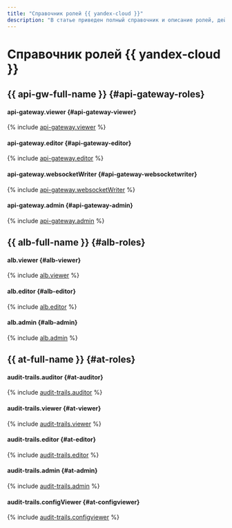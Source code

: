 ```yaml
---
title: "Справочник ролей {{ yandex-cloud }}"
description: "В статье приведен полный справочник и описание ролей, действующих в сервисах {{ yandex-cloud }}."
---
```


# Справочник ролей {{ yandex-cloud }}


## {{ api-gw-full-name }} {#api-gateway-roles}

#### api-gateway.viewer {#api-gateway-viewer}

{% include [api-gateway.viewer](../_roles/apigateway/apigateway-viewer.md) %}

#### api-gateway.editor {#api-gateway-editor}

{% include [api-gateway.editor](../_roles/apigateway/apigateway-editor.md) %}

#### api-gateway.websocketWriter {#api-gateway-websocketwriter}

{% include [api-gateway.websocketWriter](../_roles/apigateway/apigateway-websocketwriter.md) %}

#### api-gateway.admin {#api-gateway-admin}

{% include [api-gateway.admin](../_roles/apigateway/apigateway-admin.md) %}


## {{ alb-full-name }} {#alb-roles}

#### alb.viewer {#alb-viewer}

{% include [alb.viewer](../_roles/apploadbalancer/apploadbalancer-viewer.md) %}

#### alb.editor {#alb-editor}

{% include [alb.editor](../_roles/apploadbalancer/apploadbalancer-editor.md) %}

#### alb.admin {#alb-admin}

{% include [alb.admin](../_roles/apploadbalancer/apploadbalancer-admin.md) %}


## {{ at-full-name }} {#at-roles}

#### audit-trails.auditor {#at-auditor}

{% include [audit-trails.auditor](../_roles/audittrails/audittrails-auditor.md) %}

#### audit-trails.viewer {#at-viewer}

{% include [audit-trails.viewer](../_roles/audittrails/audittrails-viewer.md) %}

#### audit-trails.editor {#at-editor}

{% include [audit-trails.editor](../_roles/audittrails/audittrails-editor.md) %}

#### audit-trails.admin {#at-admin}

{% include [audit-trails.admin](../_roles/audittrails/audittrails-admin.md) %}

#### audit-trails.configViewer {#at-configviewer}

{% include [audit-trails.configviewer](../_roles/audittrails/audittrails-configviewer.md) %}